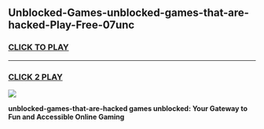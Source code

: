 
## Unblocked-Games-unblocked-games-that-are-hacked-Play-Free-07unc
<h3>
<a href="https://premium76.site?title=unblocked-games-that-are-hacked&ref=23A">CLICK TO PLAY</a></h3>
<hr>

<h3>
<a href="https://premium76.site?title=unblocked-games-that-are-hacked&ref=23A">CLICK 2 PLAY</a>
  
</h3>

<a href="https://premium76.site?title=unblocked-games-that-are-hacked&ref=23A"><img src="https://clearcache.store/games.png"></a>


**unblocked-games-that-are-hacked games unblocked: Your Gateway to Fun and Accessible Online Gaming**
